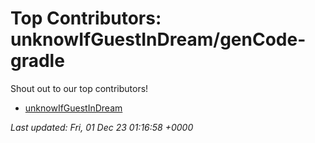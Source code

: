 # Top Contributors: unknowIfGuestInDream/genCode-gradle
Shout out to our top contributors!

- [unknowIfGuestInDream](https://github.com/unknowIfGuestInDream)


_Last updated: Fri, 01 Dec 23 01:16:58 +0000_